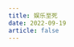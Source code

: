 ```yaml
---
title: 娱乐至死
date: 2022-09-19
article: false
---
```


<PDF url="https://www.igarashi.icu:7779/pdf/%E7%A4%BE%E4%BC%9A%E5%AD%A6/%E5%A8%B1%E4%B9%90%E8%87%B3%E6%AD%BB.pdf" height="880px"/>
